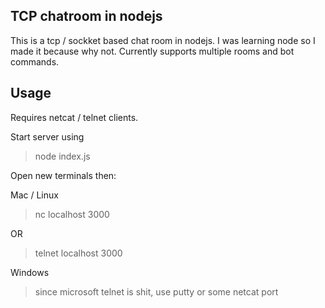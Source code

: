 ## TCP chatroom in nodejs

This is a tcp / sockket based chat room in nodejs. I was learning node so I made it because why not.
Currently supports multiple rooms and bot commands.

## Usage

Requires netcat / telnet clients.

Start server using

> node index.js

Open new terminals then:

Mac / Linux

> nc localhost 3000

OR

> telnet localhost 3000

Windows

> since microsoft telnet is shit, use putty or some netcat port
